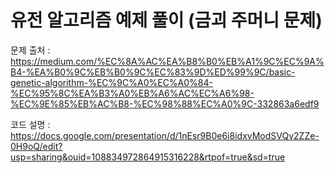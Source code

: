 # 유전 알고리즘 예제 풀이 (금괴 주머니 문제)
문제 출처 : https://medium.com/%EC%8A%AC%EA%B8%B0%EB%A1%9C%EC%9A%B4-%EA%B0%9C%EB%B0%9C%EC%83%9D%ED%99%9C/basic-genetic-algorithm-%EC%9C%A0%EC%A0%84-%EC%95%8C%EA%B3%A0%EB%A6%AC%EC%A6%98-%EC%9E%85%EB%AC%B8-%EC%98%88%EC%A0%9C-332863a6edf9  
  
코드 설명 : https://docs.google.com/presentation/d/1nEsr9B0e6i8idxvModSVQv2ZZe-0H9oQ/edit?usp=sharing&ouid=108834972864915316228&rtpof=true&sd=true
